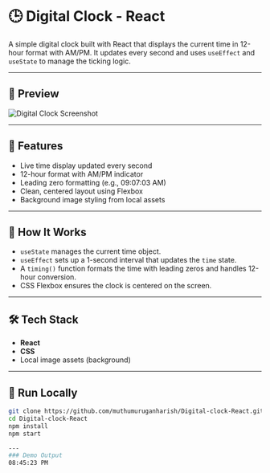 # 🕒 Digital Clock - React

A simple digital clock built with React that displays the current time in 12-hour format with AM/PM. It updates every second and uses `useEffect` and `useState` to manage the ticking logic.

---

## 📸 Preview

![Digital Clock Screenshot](assets/Peaceful-Desktop-Backgrounds.jpeg)

---

## 🚀 Features

- Live time display updated every second
- 12-hour format with AM/PM indicator
- Leading zero formatting (e.g., 09:07:03 AM)
- Clean, centered layout using Flexbox
- Background image styling from local assets

---

## 🧠 How It Works

- `useState` manages the current time object.
- `useEffect` sets up a 1-second interval that updates the `time` state.
- A `timing()` function formats the time with leading zeros and handles 12-hour conversion.
- CSS Flexbox ensures the clock is centered on the screen.

---

## 🛠️ Tech Stack

- **React**
- **CSS**
- Local image assets (background)


---

## 🧪 Run Locally

```bash
git clone https://github.com/muthumuruganharish/Digital-clock-React.git
cd Digital-clock-React
npm install
npm start

---
### Demo Output
08:45:23 PM






